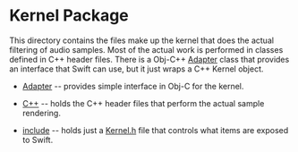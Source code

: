 # Kernel Package

This directory contains the files make up the kernel that does the actual filtering of audio samples. Most of the
actual work is performed in classes defined in C++ header files. There is a Obj-C++
[Adapter](Sources/Kernel/Adapter.h) class that provides an interface that Swift can use, but it just wraps a C++ Kernel
object.

- [Adapter](Sources/Kernel/Adapter.h) -- provides simple interface in Obj-C for the kernel.

- [C++](C++) -- holds the C++ header files that perform the actual sample rendering.

- [include](include) -- holds just a [Kernel.h](Sources/Kernel/include/Kernel.h) file that controls what items
  are exposed to Swift.
